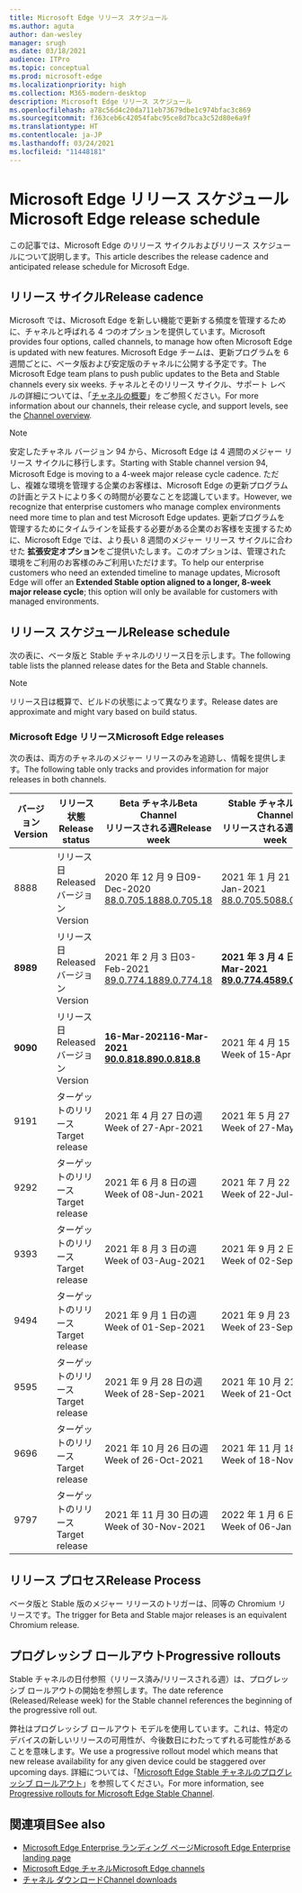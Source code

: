 ```yaml
---
title: Microsoft Edge リリース スケジュール
ms.author: aguta
author: dan-wesley
manager: srugh
ms.date: 03/18/2021
audience: ITPro
ms.topic: conceptual
ms.prod: microsoft-edge
ms.localizationpriority: high
ms.collection: M365-modern-desktop
description: Microsoft Edge リリース スケジュール
ms.openlocfilehash: a78c56d4c20da711eb73679dbe1c974bfac3c869
ms.sourcegitcommit: f363ceb6c42054fabc95ce8d7bca3c52d80e6a9f
ms.translationtype: HT
ms.contentlocale: ja-JP
ms.lasthandoff: 03/24/2021
ms.locfileid: "11448181"
---
```

# <a name="microsoft-edge-release-schedule"></a><span data-ttu-id="e1f45-103">Microsoft Edge リリース スケジュール</span><span class="sxs-lookup"><span data-stu-id="e1f45-103">Microsoft Edge release schedule</span></span>

<span data-ttu-id="e1f45-104">この記事では、Microsoft Edge のリリース サイクルおよびリリース スケジュールについて説明します。</span><span class="sxs-lookup"><span data-stu-id="e1f45-104">This article describes the release cadence and anticipated release schedule for Microsoft Edge.</span></span>

## <a name="release-cadence"></a><span data-ttu-id="e1f45-105">リリース サイクル</span><span class="sxs-lookup"><span data-stu-id="e1f45-105">Release cadence</span></span>

<span data-ttu-id="e1f45-106">Microsoft では、Microsoft Edge を新しい機能で更新する頻度を管理するために、チャネルと呼ばれる 4 つのオプションを提供しています。</span><span class="sxs-lookup"><span data-stu-id="e1f45-106">Microsoft provides four options, called channels, to manage how often Microsoft Edge is updated with new features.</span></span> <span data-ttu-id="e1f45-107">Microsoft Edge チームは、更新プログラムを 6 週間ごとに、ベータ版および安定版のチャネルに公開する予定です。</span><span class="sxs-lookup"><span data-stu-id="e1f45-107">The Microsoft Edge team plans to push public updates to the Beta and Stable channels every six weeks.</span></span> <span data-ttu-id="e1f45-108">チャネルとそのリリース サイクル、サポート レベルの詳細については、「[チャネルの概要](./microsoft-edge-channels.md#channel-overview)」をご参照ください。</span><span class="sxs-lookup"><span data-stu-id="e1f45-108">For more information about our channels, their release cycle, and support levels, see the [Channel overview](./microsoft-edge-channels.md#channel-overview).</span></span>

> [!NOTE]
> <span data-ttu-id="e1f45-109">安定したチャネル バージョン 94 から、Microsoft Edge は 4 週間のメジャー リリース サイクルに移行します。</span><span class="sxs-lookup"><span data-stu-id="e1f45-109">Starting with Stable channel version 94, Microsoft Edge is moving to a 4-week major release cycle cadence.</span></span> <span data-ttu-id="e1f45-110">ただし、複雑な環境を管理する企業のお客様は、Microsoft Edge の更新プログラムの計画とテストにより多くの時間が必要なことを認識しています。</span><span class="sxs-lookup"><span data-stu-id="e1f45-110">However, we recognize that enterprise customers who manage complex environments need more time to plan and test Microsoft Edge updates.</span></span> <span data-ttu-id="e1f45-111">更新プログラムを管理するためにタイムラインを延長する必要がある企業のお客様を支援するために、Microsoft Edge では、より長い 8 週間のメジャー リリース サイクルに合わせた **拡張安定オプション**をご提供いたします。このオプションは、管理された環境をご利用のお客様のみご利用いただけます。</span><span class="sxs-lookup"><span data-stu-id="e1f45-111">To help our enterprise customers who need an extended timeline to manage updates, Microsoft Edge will offer an **Extended Stable option aligned to a longer, 8-week major release cycle**; this option will only be available for customers with managed environments.</span></span>

## <a name="release-schedule"></a><span data-ttu-id="e1f45-112">リリース スケジュール</span><span class="sxs-lookup"><span data-stu-id="e1f45-112">Release schedule</span></span>

<span data-ttu-id="e1f45-113">次の表に、ベータ版と Stable チャネルのリリース日を示します。</span><span class="sxs-lookup"><span data-stu-id="e1f45-113">The following table lists the planned release dates for the Beta and Stable channels.</span></span>

> [!NOTE]
> <span data-ttu-id="e1f45-114">リリース日は概算で、ビルドの状態によって異なります。</span><span class="sxs-lookup"><span data-stu-id="e1f45-114">Release dates are approximate and might vary based on build status.</span></span>

### <a name="microsoft-edge-releases"></a><span data-ttu-id="e1f45-115">Microsoft Edge リリース</span><span class="sxs-lookup"><span data-stu-id="e1f45-115">Microsoft Edge releases</span></span>

<span data-ttu-id="e1f45-116">次の表は、両方のチャネルのメジャー リリースのみを追跡し、情報を提供します。</span><span class="sxs-lookup"><span data-stu-id="e1f45-116">The following table only tracks and provides information for major releases in both channels.</span></span>

| <span data-ttu-id="e1f45-117">バージョン</span><span class="sxs-lookup"><span data-stu-id="e1f45-117">Version</span></span> | <span data-ttu-id="e1f45-118">リリース状態</span><span class="sxs-lookup"><span data-stu-id="e1f45-118">Release status</span></span> | <span data-ttu-id="e1f45-119">Beta チャネル</span><span class="sxs-lookup"><span data-stu-id="e1f45-119">Beta Channel</span></span><br><span data-ttu-id="e1f45-120">リリースされる週</span><span class="sxs-lookup"><span data-stu-id="e1f45-120">Release week</span></span> | <span data-ttu-id="e1f45-121">Stable チャネル</span><span class="sxs-lookup"><span data-stu-id="e1f45-121">Stable Channel</span></span><br><span data-ttu-id="e1f45-122">リリースされる週</span><span class="sxs-lookup"><span data-stu-id="e1f45-122">Release week</span></span> |
|---------|-----|------|--------|
| <span data-ttu-id="e1f45-123">88</span><span class="sxs-lookup"><span data-stu-id="e1f45-123">88</span></span> | <span data-ttu-id="e1f45-124">リリース日</span><span class="sxs-lookup"><span data-stu-id="e1f45-124">Released</span></span><br><span data-ttu-id="e1f45-125">バージョン</span><span class="sxs-lookup"><span data-stu-id="e1f45-125">Version</span></span> | <span data-ttu-id="e1f45-126">2020 年 12 月 9 日</span><span class="sxs-lookup"><span data-stu-id="e1f45-126">09-Dec-2020</span></span><br>[<span data-ttu-id="e1f45-127">88.0.705.18</span><span class="sxs-lookup"><span data-stu-id="e1f45-127">88.0.705.18</span></span>](./microsoft-edge-relnote-beta-channel.md#version-88070518-december-9) | <span data-ttu-id="e1f45-128">2021 年 1 月 21 日</span><span class="sxs-lookup"><span data-stu-id="e1f45-128">21-Jan-2021</span></span><br>[<span data-ttu-id="e1f45-129">88.0.705.50</span><span class="sxs-lookup"><span data-stu-id="e1f45-129">88.0.705.50</span></span>](./microsoft-edge-relnote-stable-channel.md#version-88070550-january-21)|
| **<span data-ttu-id="e1f45-130">89</span><span class="sxs-lookup"><span data-stu-id="e1f45-130">89</span></span>** | <span data-ttu-id="e1f45-131">リリース日</span><span class="sxs-lookup"><span data-stu-id="e1f45-131">Released</span></span><br><span data-ttu-id="e1f45-132">バージョン</span><span class="sxs-lookup"><span data-stu-id="e1f45-132">Version</span></span> | <span data-ttu-id="e1f45-133">2021 年 2 月 3 日</span><span class="sxs-lookup"><span data-stu-id="e1f45-133">03-Feb-2021</span></span><br>[<span data-ttu-id="e1f45-134">89.0.774.18</span><span class="sxs-lookup"><span data-stu-id="e1f45-134">89.0.774.18</span></span>](./microsoft-edge-relnote-beta-channel.md#version-89077418-february-3) | **<span data-ttu-id="e1f45-135">2021 年 3 月 4 日</span><span class="sxs-lookup"><span data-stu-id="e1f45-135">04-Mar-2021</span></span>**<br>**[<span data-ttu-id="e1f45-136">89.0.774.45</span><span class="sxs-lookup"><span data-stu-id="e1f45-136">89.0.774.45</span></span>](./microsoft-edge-relnote-stable-channel.md#version-89077445-march-21)** |
| **<span data-ttu-id="e1f45-137">90</span><span class="sxs-lookup"><span data-stu-id="e1f45-137">90</span></span>** | <span data-ttu-id="e1f45-138">リリース日</span><span class="sxs-lookup"><span data-stu-id="e1f45-138">Released</span></span><br><span data-ttu-id="e1f45-139">バージョン</span><span class="sxs-lookup"><span data-stu-id="e1f45-139">Version</span></span> | **<span data-ttu-id="e1f45-140">16-Mar-2021</span><span class="sxs-lookup"><span data-stu-id="e1f45-140">16-Mar-2021</span></span>**<br>**[<span data-ttu-id="e1f45-141">90.0.818.8</span><span class="sxs-lookup"><span data-stu-id="e1f45-141">90.0.818.8</span></span>](./microsoft-edge-relnote-beta-channel.md#version-9008188-march-16)** | <span data-ttu-id="e1f45-142">2021 年 4 月 15 日の週</span><span class="sxs-lookup"><span data-stu-id="e1f45-142">Week of 15-Apr-2021</span></span> |
| <span data-ttu-id="e1f45-143">91</span><span class="sxs-lookup"><span data-stu-id="e1f45-143">91</span></span> | <span data-ttu-id="e1f45-144">ターゲットのリリース</span><span class="sxs-lookup"><span data-stu-id="e1f45-144">Target release</span></span> | <span data-ttu-id="e1f45-145">2021 年 4 月 27 日の週</span><span class="sxs-lookup"><span data-stu-id="e1f45-145">Week of 27-Apr-2021</span></span> | <span data-ttu-id="e1f45-146">2021 年 5 月 27 日の週</span><span class="sxs-lookup"><span data-stu-id="e1f45-146">Week of 27-May-2021</span></span> |
| <span data-ttu-id="e1f45-147">92</span><span class="sxs-lookup"><span data-stu-id="e1f45-147">92</span></span> | <span data-ttu-id="e1f45-148">ターゲットのリリース</span><span class="sxs-lookup"><span data-stu-id="e1f45-148">Target release</span></span> | <span data-ttu-id="e1f45-149">2021 年 6 月 8 日の週</span><span class="sxs-lookup"><span data-stu-id="e1f45-149">Week of 08-Jun-2021</span></span> | <span data-ttu-id="e1f45-150">2021 年 7 月 22 日の週</span><span class="sxs-lookup"><span data-stu-id="e1f45-150">Week of 22-Jul-2021</span></span> |
| <span data-ttu-id="e1f45-151">93</span><span class="sxs-lookup"><span data-stu-id="e1f45-151">93</span></span> | <span data-ttu-id="e1f45-152">ターゲットのリリース</span><span class="sxs-lookup"><span data-stu-id="e1f45-152">Target release</span></span> | <span data-ttu-id="e1f45-153">2021 年 8 月 3 日の週</span><span class="sxs-lookup"><span data-stu-id="e1f45-153">Week of 03-Aug-2021</span></span> | <span data-ttu-id="e1f45-154">2021 年 9 月 2 日の週</span><span class="sxs-lookup"><span data-stu-id="e1f45-154">Week of 02-Sep-2021</span></span> |
| <span data-ttu-id="e1f45-155">94</span><span class="sxs-lookup"><span data-stu-id="e1f45-155">94</span></span> | <span data-ttu-id="e1f45-156">ターゲットのリリース</span><span class="sxs-lookup"><span data-stu-id="e1f45-156">Target release</span></span> | <span data-ttu-id="e1f45-157">2021 年 9 月 1 日の週</span><span class="sxs-lookup"><span data-stu-id="e1f45-157">Week of 01-Sep-2021</span></span> | <span data-ttu-id="e1f45-158">2021 年 9 月 23 日の週</span><span class="sxs-lookup"><span data-stu-id="e1f45-158">Week of 23-Sep-2021</span></span> |
| <span data-ttu-id="e1f45-159">95</span><span class="sxs-lookup"><span data-stu-id="e1f45-159">95</span></span> | <span data-ttu-id="e1f45-160">ターゲットのリリース</span><span class="sxs-lookup"><span data-stu-id="e1f45-160">Target release</span></span> | <span data-ttu-id="e1f45-161">2021 年 9 月 28 日の週</span><span class="sxs-lookup"><span data-stu-id="e1f45-161">Week of 28-Sep-2021</span></span> | <span data-ttu-id="e1f45-162">2021 年 10 月 21 日の週</span><span class="sxs-lookup"><span data-stu-id="e1f45-162">Week of 21-Oct-2021</span></span> |
| <span data-ttu-id="e1f45-163">96</span><span class="sxs-lookup"><span data-stu-id="e1f45-163">96</span></span> | <span data-ttu-id="e1f45-164">ターゲットのリリース</span><span class="sxs-lookup"><span data-stu-id="e1f45-164">Target release</span></span> | <span data-ttu-id="e1f45-165">2021 年 10 月 26 日の週</span><span class="sxs-lookup"><span data-stu-id="e1f45-165">Week of 26-Oct-2021</span></span> | <span data-ttu-id="e1f45-166">2021 年 11 月 18日の週</span><span class="sxs-lookup"><span data-stu-id="e1f45-166">Week of 18-Nov-2021</span></span> |
| <span data-ttu-id="e1f45-167">97</span><span class="sxs-lookup"><span data-stu-id="e1f45-167">97</span></span> | <span data-ttu-id="e1f45-168">ターゲットのリリース</span><span class="sxs-lookup"><span data-stu-id="e1f45-168">Target release</span></span> | <span data-ttu-id="e1f45-169">2021 年 11 月 30 日の週</span><span class="sxs-lookup"><span data-stu-id="e1f45-169">Week of 30-Nov-2021</span></span> | <span data-ttu-id="e1f45-170">2022 年 1 月 6 日の週</span><span class="sxs-lookup"><span data-stu-id="e1f45-170">Week of 06-Jan-2022</span></span> |

## <a name="release-process"></a><span data-ttu-id="e1f45-171">リリース プロセス</span><span class="sxs-lookup"><span data-stu-id="e1f45-171">Release Process</span></span>

<span data-ttu-id="e1f45-172">ベータ版と Stable 版のメジャー リリースのトリガーは、同等の Chromium リリースです。</span><span class="sxs-lookup"><span data-stu-id="e1f45-172">The trigger for Beta and Stable major releases is an equivalent Chromium release.</span></span>

## <a name="progressive-rollouts"></a><span data-ttu-id="e1f45-173">プログレッシブ ロールアウト</span><span class="sxs-lookup"><span data-stu-id="e1f45-173">Progressive rollouts</span></span>

<span data-ttu-id="e1f45-174">Stable チャネルの日付参照（リリース済み/リリースされる週）は、プログレッシブ ロールアウトの開始を参照します。</span><span class="sxs-lookup"><span data-stu-id="e1f45-174">The date reference (Released/Release week) for the Stable channel references the beginning of the progressive roll out.</span></span>

<span data-ttu-id="e1f45-175">弊社はプログレッシブ ロールアウト モデルを使用しています。これは、特定のデバイスの新しいリリースの可用性が、今後数日にわたってずれる可能性があることを意味します。</span><span class="sxs-lookup"><span data-stu-id="e1f45-175">We use a progressive rollout model which means that new release availability for any given device could be staggered over upcoming days.</span></span> <span data-ttu-id="e1f45-176">詳細については、「[Microsoft Edge Stable チャネルのプログレッシブ ロールアウト](microsoft-edge-update-progressive-rollout.md)」を参照してください。</span><span class="sxs-lookup"><span data-stu-id="e1f45-176">For more information, see [Progressive rollouts for Microsoft Edge Stable Channel](microsoft-edge-update-progressive-rollout.md).</span></span>

## <a name="see-also"></a><span data-ttu-id="e1f45-177">関連項目</span><span class="sxs-lookup"><span data-stu-id="e1f45-177">See also</span></span>

- [<span data-ttu-id="e1f45-178">Microsoft Edge Enterprise ランディング ページ</span><span class="sxs-lookup"><span data-stu-id="e1f45-178">Microsoft Edge Enterprise landing page</span></span>](https://aka.ms/EdgeEnterprise)
- [<span data-ttu-id="e1f45-179">Microsoft Edge チャネル</span><span class="sxs-lookup"><span data-stu-id="e1f45-179">Microsoft Edge channels</span></span>](microsoft-edge-channels.md)
- [<span data-ttu-id="e1f45-180">チャネル ダウンロード</span><span class="sxs-lookup"><span data-stu-id="e1f45-180">Channel downloads</span></span>](https://www.microsoft.com/edge/business/download)